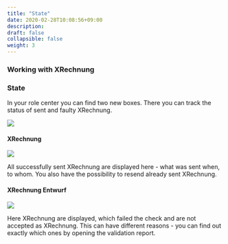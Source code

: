 ```yaml
---
title: "State"
date: 2020-02-28T10:08:56+09:00
description: 
draft: false
collapsible: false
weight: 3
---
```

### Working with XRechnung

### State
In your role center you can find two new boxes. There you can track the status of sent and faulty XRechnung.

![](images/XRechnung/xrechnungstatus.png)

#### XRechnung

![](images/XRechnung/xrechnunguebersicht.png)

All successfully sent XRechnung are displayed here - what was sent when, to whom.
You also have the possibility to resend already sent XRechnung.

#### XRechnung Entwurf

![](images/XRechnung/xrechnungentwuerfe.png)

Here XRechnung are displayed, which failed the check and are not accepted as XRechnung. This can have different reasons - you can find out exactly which ones by opening the validation report.
